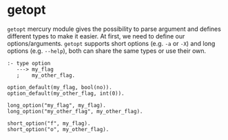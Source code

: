 # getopt

`getopt` mercury module gives the possibility to parse argument and
defines different types to make it easier. At first, we need to define
our options/arguments. `getopt` supports short options (e.g. `-a` or
`-X`) and long options (e.g. `--help`), both can share the same types
or use their own.

```mercury
:- type option
   ---> my_flag
   ;    my_other_flag.
```

```mercury
option_default(my_flag, bool(no)).
option_default(my_other_flag, int(0)).
```

```mercury
long_option("my_flag", my_flag).
long_option("my_other_flag", my_other_flag).
```

```mercury
short_option("f", my_flag).
short_option("o", my_other_flag).
```

